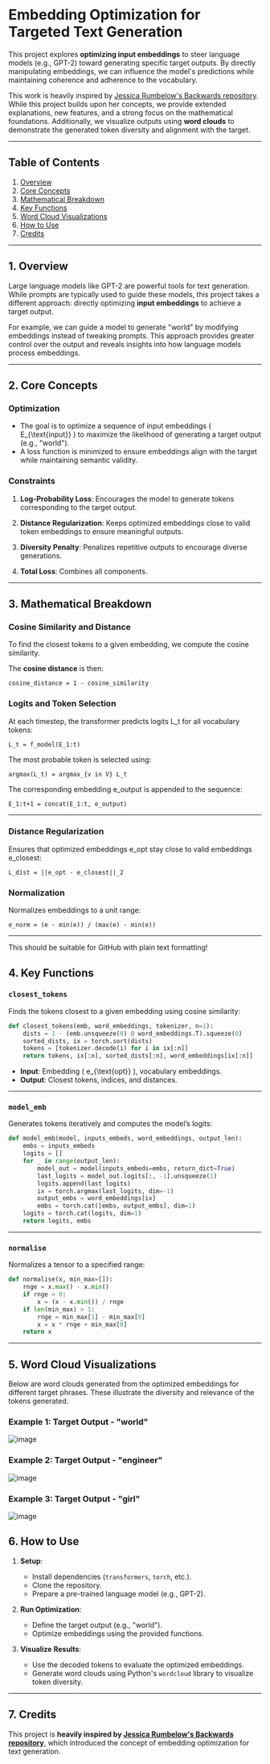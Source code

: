 # **Embedding Optimization for Targeted Text Generation**

This project explores **optimizing input embeddings** to steer language models (e.g., GPT-2) toward generating specific target outputs. By directly manipulating embeddings, we can influence the model's predictions while maintaining coherence and adherence to the vocabulary.

This work is heavily inspired by [Jessica Rumbelow's Backwards repository](https://github.com/jessicarumbelow/Backwards). While this project builds upon her concepts, we provide extended explanations, new features, and a strong focus on the mathematical foundations. Additionally, we visualize outputs using **word clouds** to demonstrate the generated token diversity and alignment with the target.

---

## **Table of Contents**
1. [Overview](#overview)
2. [Core Concepts](#core-concepts)
3. [Mathematical Breakdown](#mathematical-breakdown)
4. [Key Functions](#key-functions)
5. [Word Cloud Visualizations](#word-cloud-visualizations)
6. [How to Use](#how-to-use)
7. [Credits](#credits)

---

## **1. Overview**

Large language models like GPT-2 are powerful tools for text generation. While prompts are typically used to guide these models, this project takes a different approach: directly optimizing **input embeddings** to achieve a target output.

For example, we can guide a model to generate "world" by modifying embeddings instead of tweaking prompts. This approach provides greater control over the output and reveals insights into how language models process embeddings.

---

## **2. Core Concepts**

### **Optimization**
- The goal is to optimize a sequence of input embeddings \( E_{\text{input}} \) to maximize the likelihood of generating a target output (e.g., "world").
- A loss function is minimized to ensure embeddings align with the target while maintaining semantic validity.

### **Constraints**
1. **Log-Probability Loss**:
   Encourages the model to generate tokens corresponding to the target output.


2. **Distance Regularization**:
   Keeps optimized embeddings close to valid token embeddings to ensure meaningful outputs.


3. **Diversity Penalty**:
   Penalizes repetitive outputs to encourage diverse generations.


4. **Total Loss**:
   Combines all components.

---


## **3. Mathematical Breakdown**

### **Cosine Similarity and Distance**
To find the closest tokens to a given embedding, we compute the cosine similarity.

The **cosine distance** is then:

    cosine_distance = 1 - cosine_similarity

### **Logits and Token Selection**
At each timestep, the transformer predicts logits L_t for all vocabulary tokens:

    L_t = f_model(E_1:t)

The most probable token is selected using:

    argmax(L_t) = argmax_{v in V} L_t

The corresponding embedding e_output is appended to the sequence:

    E_1:t+1 = concat(E_1:t, e_output)

---

### **Distance Regularization**
Ensures that optimized embeddings e_opt stay close to valid embeddings e_closest:

    L_dist = ||e_opt - e_closest||_2

### **Normalization**
Normalizes embeddings to a unit range:

    e_norm = (e - min(e)) / (max(e) - min(e))

---

This should be suitable for GitHub with plain text formatting!

## **4. Key Functions**

### **`closest_tokens`**
Finds the tokens closest to a given embedding using cosine similarity:
```python
def closest_tokens(emb, word_embeddings, tokenizer, n=1):
    dists = 1 - (emb.unsqueeze(0) @ word_embeddings.T).squeeze(0)
    sorted_dists, ix = torch.sort(dists)
    tokens = [tokenizer.decode(i) for i in ix[:n]]
    return tokens, ix[:n], sorted_dists[:n], word_embeddings[ix[:n]]
```

- **Input**: Embedding \( e_{\text{opt}} \), vocabulary embeddings.
- **Output**: Closest tokens, indices, and distances.

---

### **`model_emb`**
Generates tokens iteratively and computes the model’s logits:
```python
def model_emb(model, inputs_embeds, word_embeddings, output_len):
    embs = inputs_embeds
    logits = []
    for _ in range(output_len):
        model_out = model(inputs_embeds=embs, return_dict=True)
        last_logits = model_out.logits[:, -1].unsqueeze(1)
        logits.append(last_logits)
        ix = torch.argmax(last_logits, dim=-1)
        output_embs = word_embeddings[ix]
        embs = torch.cat([embs, output_embs], dim=1)
    logits = torch.cat(logits, dim=1)
    return logits, embs
```

---

### **`normalise`**
Normalizes a tensor to a specified range:
```python
def normalise(x, min_max=[]):
    rnge = x.max() - x.min()
    if rnge > 0:
        x = (x - x.min()) / rnge
    if len(min_max) > 1:
        rnge = min_max[1] - min_max[0]
        x = x * rnge + min_max[0]
    return x
```

---

## **5. Word Cloud Visualizations**

Below are word clouds generated from the optimized embeddings for different target phrases. These illustrate the diversity and relevance of the tokens generated.

### **Example 1: Target Output - "world"**
![image](https://github.com/user-attachments/assets/ef558acb-1902-4874-8596-6bb10e0f98a0)


### **Example 2: Target Output - "engineer"**
![image](https://github.com/user-attachments/assets/1249df9f-8991-4638-ab11-410d44f34f0c)

### **Example 3: Target Output - "girl"**
![image](https://github.com/user-attachments/assets/e57b459d-5bfe-4322-9787-e700dfbd8387)

## **6. How to Use**

1. **Setup**:
   - Install dependencies (`transformers`, `torch`, etc.).
   - Clone the repository.
   - Prepare a pre-trained language model (e.g., GPT-2).

2. **Run Optimization**:
   - Define the target output (e.g., "world").
   - Optimize embeddings using the provided functions.

3. **Visualize Results**:
   - Use the decoded tokens to evaluate the optimized embeddings.
   - Generate word clouds using Python's `wordcloud` library to visualize token diversity.

---

## **7. Credits**

This project is **heavily inspired by [Jessica Rumbelow's Backwards repository](https://github.com/jessicarumbelow/Backwards)**, which introduced the concept of embedding optimization for text generation. 
